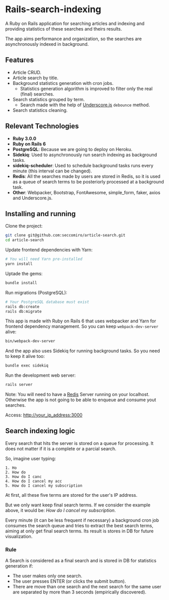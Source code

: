 # Rails-search-indexing

A Ruby on Rails application for searching articles and indexing and providing statistics of these searches and theirs results.

The app aims performance and organization, so the searches are asynchronously indexed in background.

## Features

- Article CRUD.
- Article search by title.
- Background statistics generation with cron jobs.
  - Statistics generation algorithm is improved to filter only the real (final) searches.
- Search statistics grouped by term.
  - Search made with the help of [Underscore.js](https://underscorejs.org) `debounce` method.
- Search statistics cleaning.

## Relevant Technologies

- **Ruby 3.0.0**
- **Ruby on Rails 6**
- **PostgreSQL**: Because we are going to deploy on Heroku.
- **Sidekiq**: Used to asynchronously run search indexing as background tasks.
- **sidekiq-scheduler**: Used to schedule background tasks runs every minute (this interval can be changed).
- **Redis**: All the searches made by users are stored in Redis, so it is used as a queue of search terms to be posteriorly processed at a background task.
- **Other**: Webpacker, Bootstrap, FontAwesome, simple_form, faker, axios and Underscore.js.

## Installing and running

Clone the project:

```bash
git clone git@github.com:seccomiro/article-search.git
cd article-search
```

Update frontend dependencies with Yarn:

```bash
# You will need Yarn pre-installed
yarn install
```

Uptade the gems:

```bash
bundle install
```

Run migrations (PostgreSQL):

```bash
# Your PostgreSQL database must exist
rails db:create
rails db:migrate
```

This app is made with Ruby on Rails 6 that uses webpacker and Yarn for frontend dependency management. So you can keep `webpack-dev-server` alive:

```bash
bin/webpack-dev-server
```

And the app also uses Sidekiq for running background tasks. So you need to keep it alive too:

```bash
bundle exec sidekiq
```

Run the development web server:

```bash
rails server 
```

Note: You will need to have a [Redis](https://redis.io) Server running on your localhost. Otherwise the app is not going to be able to enqueue and consume yout searches.

Access: [http://your_ip_address:3000](http://YOUR_IP_ADDRESS:3000)

## Search indexing logic

Every search that hits the server is stored on a queue for processing. It does not matter if it is a complete or a parcial search.

So, imagine user typing:

```
1. Ho
2. How do
3. How do I canc
4. How do I cancel my acc
5. How do I cancel my subscription
```

At first, all these five terms are stored for the user's IP address.

But we only want keep final search terms. If we consider the example above, it would be: *How do I cancel my subscription*.

Every minute (it can be less frequent if necessary) a background cron job consumes the search queue and tries to extract the best search terms, aiming at only get final search terms. Its result is stores in DB for future visualization.

### Rule

A Search is considered as a final search and is stored in DB for statistics generation if:

- The user makes only one search.
- The user presses ENTER (or clicks the submit button).
- There are move than one search and the next search for the same user are separated by more than 3 seconds (empirically discovered).